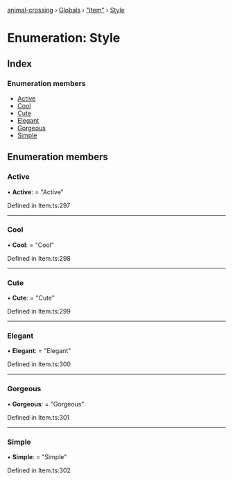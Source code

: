 [animal-crossing](../README.md) › [Globals](../globals.md) › ["Item"](../modules/_item_.md) › [Style](_item_.style.md)

# Enumeration: Style

## Index

### Enumeration members

* [Active](_item_.style.md#active)
* [Cool](_item_.style.md#cool)
* [Cute](_item_.style.md#cute)
* [Elegant](_item_.style.md#elegant)
* [Gorgeous](_item_.style.md#gorgeous)
* [Simple](_item_.style.md#simple)

## Enumeration members

###  Active

• **Active**: = "Active"

Defined in Item.ts:297

___

###  Cool

• **Cool**: = "Cool"

Defined in Item.ts:298

___

###  Cute

• **Cute**: = "Cute"

Defined in Item.ts:299

___

###  Elegant

• **Elegant**: = "Elegant"

Defined in Item.ts:300

___

###  Gorgeous

• **Gorgeous**: = "Gorgeous"

Defined in Item.ts:301

___

###  Simple

• **Simple**: = "Simple"

Defined in Item.ts:302
